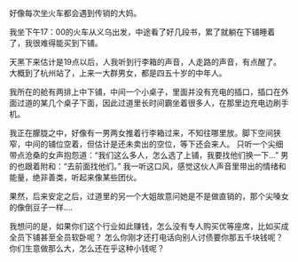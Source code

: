 好像每次坐火车都会遇到传销的大妈。

我坐下午17：00的火车从义乌出发，中途看了好几段书，累了就躺在下铺睡着了，我很难得能买到下铺。

天黑下来估计是19点以后，人我听到行李箱的声音，人走路的声音，有点醒了。大概到了杭州站了，上来一大群男女，都是四五十岁的中年人。

我所在的舱有两排上中下铺，中间一个小桌子，里面并没有充电的插口，插口在外面过道的某几个桌子下面，因此过道里长时间霸坐着很多人，在那里边充电边刷手机。

我正在朦胧之中，好像有一男两女推着行李箱过来，不知往哪里放。脚下空间狭窄，中间的铺位空着，但估计是还未卖出的空位，等下还会来人。
只听一个尖细带点沧桑的女声抱怨道：“我们这么多人，怎么选了上铺，我要找他们换一下...” 男的也跟着附和：“去前面找他们。” 我一听这口风，感觉这伙人声音里带出的情绪和能量，绝非善类，听起来像某些团伙。

果然，后来安定之后，过道里的另一个大姐故意问她是不是做直销的，那个尖嗓女的像倒豆子一样....

我想问的是，如果你们这个行业如此赚钱，怎么没有专人购买优等座席，比如买成全员下铺甚至全员软卧呢？ 怎么你刚才还打电话向别人讨债要你那五千块钱呢？你们生意做那么大，怎么还在乎这种小钱呢？
